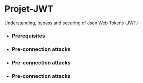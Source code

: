 # Projet-JWT
Understanding, bypass and securing of Json Web Tokens (JWT)

* ### Prerequisites

* ### Pre-connection attacks

* ### Pre-connection attacks

* ### Pre-connection attacks
